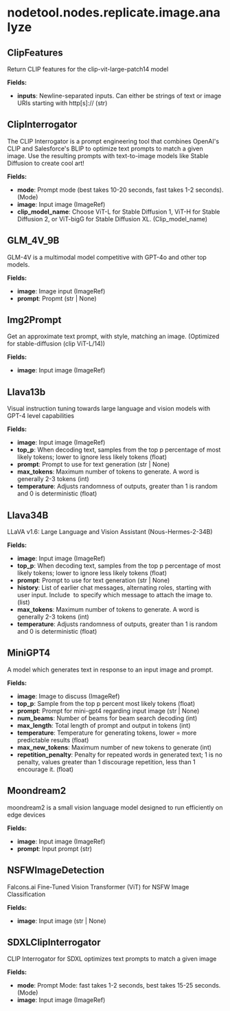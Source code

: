 # nodetool.nodes.replicate.image.analyze

## ClipFeatures

Return CLIP features for the clip-vit-large-patch14 model

**Fields:**
- **inputs**: Newline-separated inputs. Can either be strings of text or image URIs starting with http[s]:// (str)


## ClipInterrogator

The CLIP Interrogator is a prompt engineering tool that combines OpenAI's CLIP and Salesforce's BLIP to optimize text prompts to match a given image. Use the resulting prompts with text-to-image models like Stable Diffusion to create cool art!

**Fields:**
- **mode**: Prompt mode (best takes 10-20 seconds, fast takes 1-2 seconds). (Mode)
- **image**: Input image (ImageRef)
- **clip_model_name**: Choose ViT-L for Stable Diffusion 1, ViT-H for Stable Diffusion 2, or ViT-bigG for Stable Diffusion XL. (Clip_model_name)


## GLM_4V_9B

GLM-4V is a multimodal model competitive with GPT-4o and other top models.

**Fields:**
- **image**: Image input (ImageRef)
- **prompt**: Propmt (str | None)


## Img2Prompt

Get an approximate text prompt, with style, matching an image.  (Optimized for stable-diffusion (clip ViT-L/14))

**Fields:**
- **image**: Input image (ImageRef)


## Llava13b

Visual instruction tuning towards large language and vision models with GPT-4 level capabilities

**Fields:**
- **image**: Input image (ImageRef)
- **top_p**: When decoding text, samples from the top p percentage of most likely tokens; lower to ignore less likely tokens (float)
- **prompt**: Prompt to use for text generation (str | None)
- **max_tokens**: Maximum number of tokens to generate. A word is generally 2-3 tokens (int)
- **temperature**: Adjusts randomness of outputs, greater than 1 is random and 0 is deterministic (float)


## Llava34B

LLaVA v1.6: Large Language and Vision Assistant (Nous-Hermes-2-34B)

**Fields:**
- **image**: Input image (ImageRef)
- **top_p**: When decoding text, samples from the top p percentage of most likely tokens; lower to ignore less likely tokens (float)
- **prompt**: Prompt to use for text generation (str | None)
- **history**: List of earlier chat messages, alternating roles, starting with user input. Include <image> to specify which message to attach the image to. (list)
- **max_tokens**: Maximum number of tokens to generate. A word is generally 2-3 tokens (int)
- **temperature**: Adjusts randomness of outputs, greater than 1 is random and 0 is deterministic (float)


## MiniGPT4

A model which generates text in response to an input image and prompt.

**Fields:**
- **image**: Image to discuss (ImageRef)
- **top_p**: Sample from the top p percent most likely tokens (float)
- **prompt**: Prompt for mini-gpt4 regarding input image (str | None)
- **num_beams**: Number of beams for beam search decoding (int)
- **max_length**: Total length of prompt and output in tokens (int)
- **temperature**: Temperature for generating tokens, lower = more predictable results (float)
- **max_new_tokens**: Maximum number of new tokens to generate (int)
- **repetition_penalty**: Penalty for repeated words in generated text; 1 is no penalty, values greater than 1 discourage repetition, less than 1 encourage it. (float)


## Moondream2

moondream2 is a small vision language model designed to run efficiently on edge devices

**Fields:**
- **image**: Input image (ImageRef)
- **prompt**: Input prompt (str)


## NSFWImageDetection

Falcons.ai Fine-Tuned Vision Transformer (ViT) for NSFW Image Classification

**Fields:**
- **image**: Input image (str | None)


## SDXLClipInterrogator

CLIP Interrogator for SDXL optimizes text prompts to match a given image

**Fields:**
- **mode**: Prompt Mode: fast takes 1-2 seconds, best takes 15-25 seconds. (Mode)
- **image**: Input image (ImageRef)


